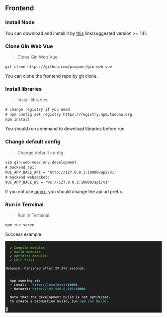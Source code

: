 ## Frontend

### Install Node

You can download and install it by [this](https://nodejs.org/en/download/) link(suggested version >= 14).

### Clone Gin Web Vue

> Clone Gin Web Vue:

```shell
git clone https://github.com/piupuer/gin-web-vue
```

You can clone the frontend repo by git clone.

### Install libraries

> Install libraries:

```shell
# change registry if you need
# npm config set registry https://registry.npm.taobao.org
npm install
```

You should run command to download libraries before run.


### Change default config

> Change default config:

```shell
vim gin-web-vue/.env.development
# backend api:
VUE_APP_BASE_API = 'http://127.0.0.1:10000/api/v1'
# backend websocket:
VUE_APP_BASE_WS = 'ws://127.0.0.1:10000/api/v1'
```

If you not use [nginx](#nginx), you should change the api url prefix.

### Run in Terminal

> Run in Terminal:

```shell
npm run serve
```

Success example:

<a target="_blank" href="https://github.com/piupuer/gin-web-images/blob/master/docs/vue_run_success.jpeg?raw=true">
<img src="https://github.com/piupuer/gin-web-images/blob/master/docs/vue_run_success.jpeg?raw=true" width="600" />
</a>
